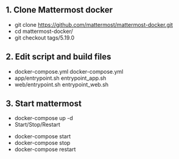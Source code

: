 ## 1. Clone Mattermost docker
- git clone https://github.com/mattermost/mattermost-docker.git
- cd mattermost-docker/
- git checkout tags/5.19.0

## 2. Edit script and build files
- docker-compose.yml docker-compose.yml
- app/entrypoint.sh entrypoint_app.sh
- web/entrypoint.sh entrypoint_web.sh
## 3. Start mattermost
- docker-compose up -d
- Start/Stop/Restart
+ docker-compose start
+ docker-compose stop
+ docker-compose restart 

